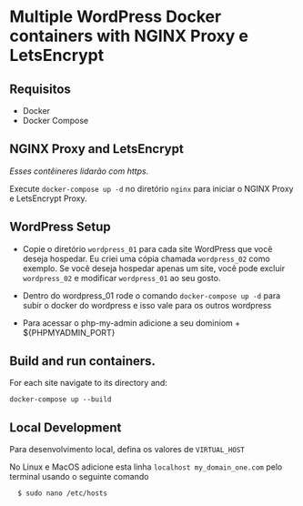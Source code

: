 # Multiple WordPress Docker containers with NGINX Proxy e LetsEncrypt

## Requisitos

* Docker
* Docker Compose


## NGINX Proxy and LetsEncrypt

_Esses contêineres lidarão com https._

Execute `docker-compose up -d` no diretório `nginx` para iniciar o NGINX Proxy e LetsEncrypt Proxy. 



## WordPress Setup

* Copie o diretório `wordpress_01` para cada site WordPress que você deseja hospedar. Eu criei uma cópia chamada `wordpress_02` como exemplo. Se você deseja hospedar apenas um site, você pode excluir `wordpress_02` e modificar `wordpress_01` ao seu gosto.

* Dentro do wordpress_01 rode o comando `docker-compose up -d` para subir o docker do wordpress e isso vale para os outros wordpress

* Para acessar o php-my-admin adicione a seu dominiom + ${PHPMYADMIN_PORT}



## Build and run containers. 

For each site navigate to its directory and:

``docker-compose up --build``



## Local Development

Para desenvolvimento local, defina os valores de `VIRTUAL_HOST`

No Linux e MacOS adicione esta linha `localhost my_domain_one.com` pelo terminal usando o seguinte comando


```
  $ sudo nano /etc/hosts
```

